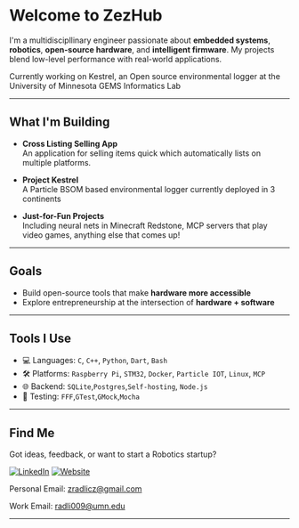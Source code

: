 # Welcome to ZezHub 
I'm a multidiscipllinary engineer passionate about **embedded systems**, **robotics**, **open-source hardware**, and **intelligent firmware**. My projects blend low-level performance with real-world applications.

Currently working on Kestrel, an Open source environmental logger at the University of Minnesota GEMS Informatics Lab

---

## What I'm Building

- **Cross Listing Selling App**  
  An application for selling items quick which automatically lists on multiple platforms.

- **Project Kestrel**  
  A Particle BSOM based environmental logger currently deployed in 3 continents

- **Just-for-Fun Projects**  
  Including neural nets in Minecraft Redstone, MCP servers that play video games, anything else that comes up!

---

## Goals

- Build open-source tools that make **hardware more accessible**
- Explore entrepreneurship at the intersection of **hardware + software**

---

## Tools I Use

- 💻 Languages: `C`, `C++`, `Python`, `Dart`, `Bash`
- 🛠️ Platforms: `Raspberry Pi`, `STM32`, `Docker`, `Particle IOT`, `Linux`, `MCP`
- 🌐 Backend: `SQLite`,`Postgres`,`Self-hosting`, `Node.js`
- 🧪 Testing: `FFF`,`GTest`,`GMock`,`Mocha`

---

## Find Me

Got ideas, feedback, or want to start a Robotics startup?

[![LinkedIn](https://img.shields.io/badge/LinkedIn-%230077B5.svg?logo=linkedin&logoColor=white)](https://linkedin.com/in/zradlicz)
[![Website](https://img.shields.io/badge/Portfolio-000000?style=flat&logo=github&logoColor=white)]()

Personal Email: 
zradlicz@gmail.com

Work Email: 
radli009@umn.edu

---
